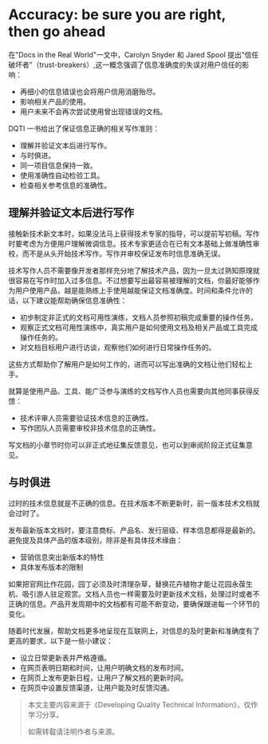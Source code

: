 # Accuracy: be sure you are right, then go ahead

在"Docs in the Real World"一文中，Carolyn Snyder 和  Jared Spool 提出“信任破坏者”（trust-breakers）,这一概念强调了信息准确度的失误对用户信任的影响：

- 再细小的信息错误也会将用户信用消磨殆尽。
- 影响相关产品的使用。
- 用户未来不会再次尝试使用曾出现错误的文档。

DQTI 一书给出了保证信息正确的相关写作准则：

- 理解并验证文本后进行写作。
- 与时俱进。
- 同一项目信息保持一致。
- 使用准确性自动检验工具。
- 检查相关参考信息的准确性。

## 理解并验证文本后进行写作

接触新技术新文本时，如果没法马上获得技术专家的指导，可以提前写初稿。写作时要考虑为方便用户理解微调信息。技术专家更适合在已有文本基础上做准确性审校，而不是从头开始技术写作。写作并审校保证发布时信息准确无误。

技术写作人员不需要像开发者那样充分地了解技术产品，因为一旦太过熟知原理就很容易在写作时加入过多信息。不过想要写出最容易被理解的文档，你最好能够作为用户使用产品，越是能熟练上手使用越能保证文档准确度。时间和条件允许的话，以下建议能帮助确保信息准确性：

- 初步制定非正式的文档可用性演练，文档人员参照初稿完成重要的操作任务。
- 观察正式文档可用性演练中，真实用户是如何使用文档及相关产品或工具完成操作任务的。
- 对文档目标用户进行访谈，观察他们如何进行日常操作任务的。

这些方式帮助你了解用户是如何工作的，进而可以写出准确的文档让他们轻松上手。

就算是使用产品、工具、能广泛参与演练的文档写作人员也需要向其他同事获得反馈：

- 技术评审人员需要验证技术信息的正确性。
- 写作团队人员需要审校非技术信息的正确性。

写文档的小章节时你可以非正式地征集反馈意见，也可以到审阅阶段正式征集意见。

## 与时俱进

过时的技术信息就是不正确的信息。在技术版本不断更新时，前一版本技术文档就会过时了。

发布最新版本文档时，要注意商标、产品名、发行层级、样本信息都得是最新的。避免提及具体产品的版本级别，除非是有具体技术缘由：

- 营销信息突出新版本的特性
- 具体发布版本的限制

如果把官网比作花园，园丁必须及时清理杂草，替换花卉植物才能让花园永葆生机、吸引游人驻足观赏。文档人员也一样需要及时更新技术文档，处理过时或者不正确的信息。产品开发周期中的文档都有可能不断变动，要确保跟进每一个环节的变化。

随着时代发展，帮助文档更多地呈现在互联网上，对信息的及时更新和准确度有了更高的要求，以下是一些小建议：

- 设立日常更新表并严格遵循。
- 在网页表明日期和时间，让用户明确文档的发布时间。
- 在网页上发布更新日程，让用户了解文档的更新时间。
- 在网页中设置反馈渠道，让用户能及时反馈沟通。

> 本文主要内容来源于《Developing Quality Technical Information》，仅作学习分享。
>
> 如需转载请注明作者与来源。

